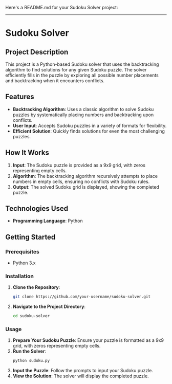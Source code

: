 Here's a README.md for your Sudoku Solver project:

---

# Sudoku Solver

## Project Description

This project is a Python-based Sudoku solver that uses the backtracking algorithm to find solutions for any given Sudoku puzzle. The solver efficiently fills in the puzzle by exploring all possible number placements and backtracking when it encounters conflicts.

## Features

- **Backtracking Algorithm**: Uses a classic algorithm to solve Sudoku puzzles by systematically placing numbers and backtracking upon conflicts.
- **User Input**: Accepts Sudoku puzzles in a variety of formats for flexibility.
- **Efficient Solution**: Quickly finds solutions for even the most challenging puzzles.

## How It Works

1. **Input**: The Sudoku puzzle is provided as a 9x9 grid, with zeros representing empty cells.
2. **Algorithm**: The backtracking algorithm recursively attempts to place numbers in empty cells, ensuring no conflicts with Sudoku rules.
3. **Output**: The solved Sudoku grid is displayed, showing the completed puzzle.

## Technologies Used

- **Programming Language**: Python

## Getting Started

### Prerequisites

- Python 3.x

### Installation

1. **Clone the Repository**:
    ```sh
    git clone https://github.com/your-username/sudoku-solver.git
    ```
2. **Navigate to the Project Directory**:
    ```sh
    cd sudoku-solver
    ```

### Usage

1. **Prepare Your Sudoku Puzzle**: Ensure your puzzle is formatted as a 9x9 grid, with zeros representing empty cells.
2. **Run the Solver**:
    ```sh
    python sudoku.py
    ```
3. **Input the Puzzle**: Follow the prompts to input your Sudoku puzzle.
4. **View the Solution**: The solver will display the completed puzzle.
